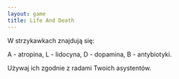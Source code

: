 ```yaml
---
layout: game
title: Life And Death
---
```


W strzykawkach znajdują się:

A 	- atropina,
L 	- lidocyna,
D 	- dopamina,
B 	- antybiotyki.

Używaj ich zgodnie z radami Twoich asystentów.
